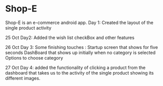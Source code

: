 # Shop-E
Shop-E is an e-commerce android app.
Day 1:
	Created the layout of the single product activity
	
25 Oct
Day2:
	Added the wish list checkBox and other features
	
	
26 Oct
Day 3:
	Some finishing touches :
		Startup screen that shows for five seconds
		DashBoard that shows up initially when no category is selected
		Options to choose category

	
27 Oct
Day 4:
	added the functionality of clicking a product from the dashboard that takes us to the activity 
	of the single product showing its different images.
	
	